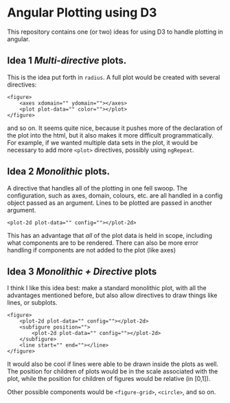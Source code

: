 Angular Plotting using D3
=========================

This repository contains one (or two) ideas for using D3 to handle plotting in angular.

Idea 1 *Multi-directive* plots.
-------------------------------

This is the idea put forth in `radius`. A full plot would be created with several directives:

    <figure>
        <axes xdomain="" ydomain=""></axes>
        <plot plot-data="" color=""></plot>
    </figure>

and so on. It seems quite nice, because it pushes more of the declaration of the plot into the html, but it also makes it more difficult programmatically. For example, if we wanted multiple data sets in the plot, it would be necessary to add more `<plot>` directives, possibly using `ngRepeat`.

Idea 2 *Monolithic* plots.
--------------------------

A directive that handles all of the plotting in one fell swoop. The configuration, such as axes, domain, colours, etc. are all handled in a config object passed as an argument. Lines to be plotted are passed in another argument.

    <plot-2d plot-data="" config=""></plot-2d>

This has an advantage that *all* of the plot data is held in scope, including what components are to be rendered. There can also be more error handling if components are not added to the plot (like axes)

Idea 3 *Monolithic + Directive* plots
-------------------------------------

I think I like this idea best: make a standard monolithic plot, with all the advantages mentioned before, but also allow directives to draw things like lines, or subplots.

    <figure>
        <plot-2d plot-data="" config=""></plot-2d>
        <subfigure position="">
            <plot-2d plot-data="" config=""></plot-2d>
        </subfigure>
        <line start="" end=""></line>
    </figure>

It would also be cool if lines were able to be drawn inside the plots as well. The position for children of plots would be in the scale associated with the plot, while the position for children of figures would be relative (in [0,1]).

Other possible components would be `<figure-grid>`, `<circle>`, and so on.

